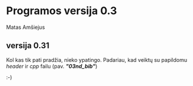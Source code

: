 # Programos versija 0.3
Matas Amšiejus

## versija 0.31
Kol kas tik pati pradžia, nieko ypatingo. Padariau, kad veiktų su papildomu *header* ir *cpp* failu (pav. ***"03nd_bib"***)

:-)
